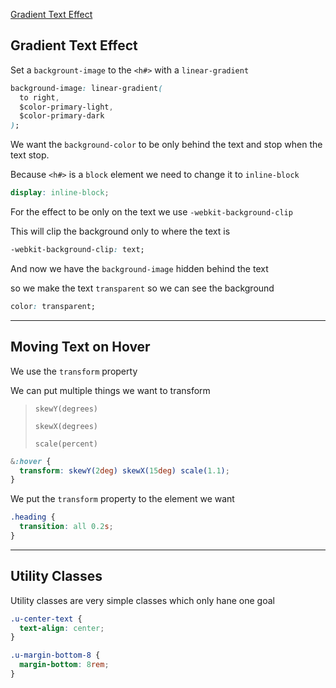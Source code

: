 [Gradient Text Effect](##gradienttexteffect)

## Gradient Text Effect

Set a `backgrount-image` to the `<h#>` with a `linear-gradient`

```css
background-image: linear-gradient(
  to right,
  $color-primary-light,
  $color-primary-dark
);
```

We want the `background-color` to be only behind the text and stop when the text stop.

Because `<h#>` is a `block` element we need to change it to `inline-block`

```scss
display: inline-block;
```

For the effect to be only on the text we use `-webkit-background-clip`

This will clip the background only to where the text is

```css
-webkit-background-clip: text;
```

And now we have the `background-image` hidden behind the text

so we make the text `transparent` so we can see the background

```css
color: transparent;
```

---

## Moving Text on Hover

We use the `transform` property

We can put multiple things we want to transform

> `skewY(degrees)`
>
> `skewX(degrees)`
>
> `scale(percent)`

```scss
&:hover {
  transform: skewY(2deg) skewX(15deg) scale(1.1);
}
```

We put the `transform` property to the element we want

```css
.heading {
  transition: all 0.2s;
}
```

---

## Utility Classes

Utility classes are very simple classes which only hane one goal

```css
.u-center-text {
  text-align: center;
}

.u-margin-bottom-8 {
  margin-bottom: 8rem;
}
```
